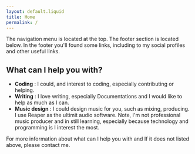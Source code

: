 ```yaml
---
layout: default.liquid
title: Home
permalink: /
---
```


<p id="welcome">
<script>document.getElementById("welcome").textContent="Hello "+get_storage("visitname","visiter")+", thanks for stopping bye! I am <b id=\"ownername\"></b>, and I hope my website will give you useful contents and creativities. Have a look around!";</script>

The navigation menu is located at the top. The footer section is located below. In the footer you'll found some links, including to my social profiles and other useful links.

## What can I help you with?

* **Coding** : I could, and interest to coding, especially contributing or helping.
* **Writing** : I love writing, especially Documentations and I would like to help as much as I can.
* **Music design** : I could design music for you, such as mixing, producing. I use Reaper as the ultimit audio software. Note, I'm not professional music producer and in still learning, especially because technology and programming is I interest the most.

For more information about what can I help you with and If it does not listed above, please contact me.